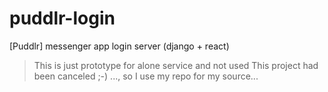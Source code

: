 # puddlr-login
[Puddlr] messenger app login server (django + react)

> This is just prototype for alone service and not used
> This project had been canceled ;-) ..., so I use my repo for my source...
